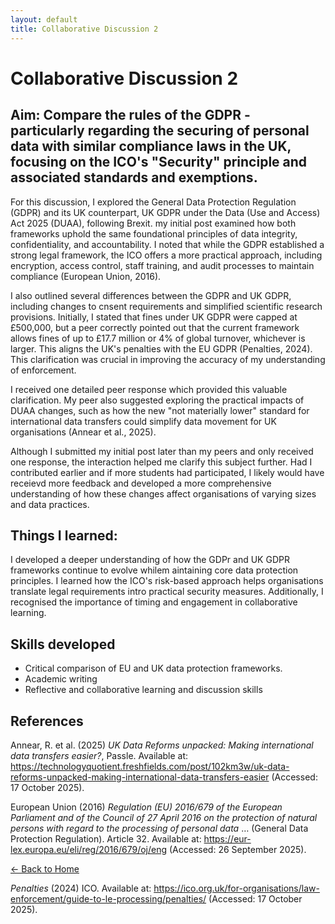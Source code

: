 ```yaml
---
layout: default
title: Collaborative Discussion 2
---
```


# Collaborative Discussion 2

## Aim: Compare the rules of the GDPR - particularly regarding the securing of personal data with similar compliance laws in the UK, focusing on the ICO's "Security" principle and associated standards and exemptions.

For this discussion, I explored the General Data Protection Regulation (GDPR) and its UK counterpart, UK GDPR under the Data (Use and Access) Act 2025 (DUAA), following Brexit. my initial post examined how both frameworks uphold the same foundational principles of data integrity, confidentiality, and accountability. I noted that while the GDPR established a strong legal framework, the ICO offers a more practical approach, including encryption, access control, staff training, and audit processes to maintain compliance (European Union, 2016).

I also outlined several differences between the GDPR and UK GDPR, including changes to cnsent requirements and simplified scientific research provisions. Initially, I stated that fines under UK GDPR were capped at £500,000, but a peer correctly pointed out that the current framework allows fines of up to £17.7 million or 4% of global turnover, whichever is larger. This aligns the UK's penalties with the EU GDPR (Penalties, 2024). This clarification was crucial in improving the accuracy of my understanding of enforcement.

I received one detailed peer response which provided this valuable clarification. My peer also suggested exploring the practical impacts of DUAA changes, such as how the new "not materially lower" standard for international data transfers could simplify data movement for UK organisations (Annear et al., 2025).

Although I submitted my initial post later than my peers and only received one response, the interaction helped me clarify this subject further. Had I contributed earlier and if more students had participated, I likely would have receievd more feedback and developed a more comprehensive understanding of how these changes affect organisations of varying sizes and data practices.

## Things I learned:
I developed a deeper understanding of how the GDPr and UK GDPR frameworks continue to evolve whilem aintaining core data protection principles. I learned how the ICO's risk-based approach helps organisations translate legal requirements intro practical security measures. Additionally, I recognised the importance of timing and engagement in collaborative learning.

## Skills developed
- Critical comparison of EU and UK data protection frameworks.
- Academic writing
- Reflective and collaborative learning and discussion skills

## References
Annear, R. et al. (2025) *UK Data Reforms unpacked: Making international data transfers easier?*, Passle. Available at: https://technologyquotient.freshfields.com/post/102km3w/uk-data-reforms-unpacked-making-international-data-transfers-easier (Accessed: 17 October 2025).

European Union (2016) *Regulation (EU) 2016/679 of the European Parliament and of the Council of 27 April 2016 on the protection of natural persons with regard to the processing of personal data* … (General Data Protection Regulation). Article 32. Available at: https://eur-lex.europa.eu/eli/reg/2016/679/oj/eng (Accessed: 26 September 2025).

[← Back to Home](https://mmiz02.github.io/eportfolio/)


*Penalties* (2024) ICO. Available at: https://ico.org.uk/for-organisations/law-enforcement/guide-to-le-processing/penalties/ (Accessed: 17 October 2025).
